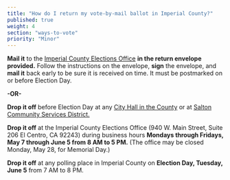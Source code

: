 ```yaml
---
title: "How do I return my vote-by-mail ballot in Imperial County?"
published: true
weight: 4
section: "ways-to-vote"
priority: "Minor"
---
```


**Mail it** to the [Imperial County Elections Office](#section-election-office-contact) **in the return envelope provided.** Follow the instructions on the envelope, **sign** the envelope, and **mail it** back early to be sure it is received on time. It must be postmarked on or before Election Day.  

  **-OR-**

**Drop it off** before Election Day at any [City Hall in the County](http://www.co.imperial.ca.us/) or at [Salton Community Services District.](http://www.saltoncsd.ca.gov/)  

**Drop it off** at the Imperial County Elections Office (940 W. Main Street, Suite 206 El Centro, CA 92243) during business hours **Mondays through Fridays, May 7 through June 5 from 8 AM to 5 PM.** (The office may be closed Monday, May 28, for Memorial Day.)

**Drop it off** at any polling place in Imperial County on **Election Day, Tuesday, June 5** from 7 AM to 8 PM.  
